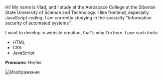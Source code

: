 Hi! My name is Vlad, and I study at the Aerospace College at the Siberian State University of Science and Technology. I like frontend, especially JavaScript coding. I am currently studying in the specialty "Information security of automated systems".

I want to develop in website creation, that's why I'm here. I use such tools:
- HTML
- CSS
- JavaScript

**Pronouns**: He/his

![Изображение](https://avatars.dzeninfra.ru/get-zen_doc/1879615/pub_64febfeb2cd63233b875f8e9_64fec3c2b0453c4684c19bc7/orig)

